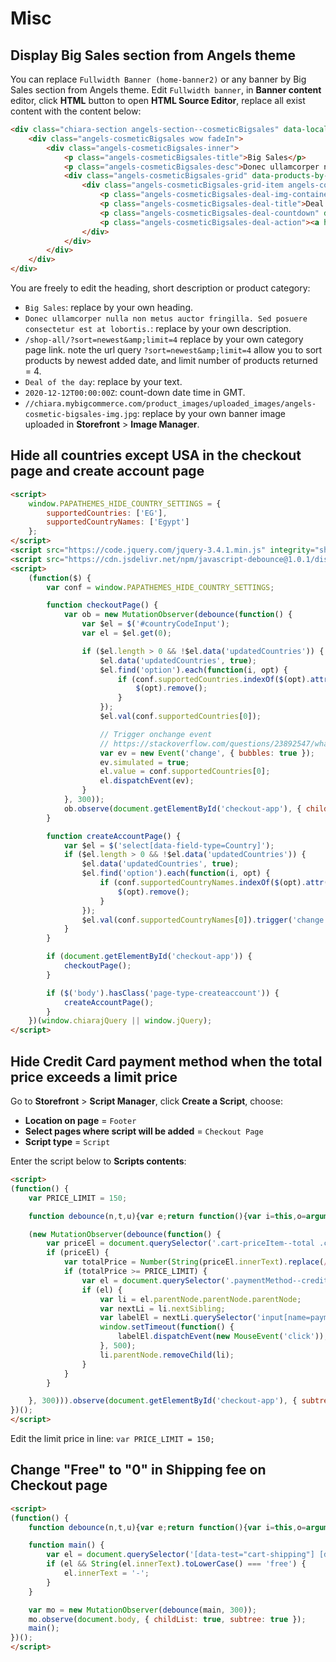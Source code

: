 # Misc

## Display Big Sales section from Angels theme

You can replace `Fullwidth Banner (home-banner2)` or any banner by Big Sales section from Angels theme. Edit `Fullwidth banner`, in **Banner content** editor, click **HTML** button to open **HTML Source Editor**, replace all exist content with the content below:

```html
<div class="chiara-section angels-section--cosmeticBigsales" data-local-banner-position="chiara-home-banner2">
    <div class="angels-cosmeticBigsales wow fadeIn">
        <div class="angels-cosmeticBigsales-inner">
            <p class="angels-cosmeticBigsales-title">Big Sales</p>
            <p class="angels-cosmeticBigsales-desc">Donec ullamcorper nulla non metus auctor fringilla. Sed posuere consectetur est at lobortis.</p>
            <div class="angels-cosmeticBigsales-grid" data-products-by-category="/shop-all/?sort=newest&amp;limit=4" data-template="angels/sections/cosmetic-bigsales-grid">
                <div class="angels-cosmeticBigsales-grid-item angels-cosmeticBigsales-grid-item--deal wow fadeIn">
                    <p class="angels-cosmeticBigsales-deal-img-container"><a href="#"><img class="angels-cosmeticBigsales-deal-img lazyload" src="data:image/gif;base64,R0lGODlhAQABAIAAAP///wAAACH5BAEAAAAALAAAAAABAAEAAAICRAEAOw==" data-src="//chiara.mybigcommerce.com/product_images/uploaded_images/angels-cosmetic-bigsales-img.jpg" width="570" height="480" alt="570x480"></a></p>
                    <p class="angels-cosmeticBigsales-deal-title">Deal of the day</p>
                    <p class="angels-cosmeticBigsales-deal-countdown" data-countdown="2020-12-12T00:00:00Z"><span class="item"><span class="day" data-countdown-day="">00</span> <span class="label">days</span></span> <span class="item seperator">:</span> <span class="item"><span class="hour" data-countdown-hour="">00</span> <span class="label">hours</span></span> <span class="item seperator">:</span> <span class="item"><span class="min" data-countdown-min="">00</span> <span class="label">mins</span></span> <span class="item seperator">:</span> <span class="item"><span class="sec" data-countdown-sec="">00</span> <span class="label">secs</span></span></p>
                    <p class="angels-cosmeticBigsales-deal-action"><a href="#">shop now</a></p>
                </div>
            </div>
        </div>
    </div>
</div>
```

You are freely to edit the heading, short description or product category:

- `Big Sales`: replace by your own heading.
- `Donec ullamcorper nulla non metus auctor fringilla. Sed posuere consectetur est at lobortis.`: replace by your own description.
- `/shop-all/?sort=newest&amp;limit=4` replace by your own category page link. note the url query `?sort=newest&amp;limit=4` allow you to sort products by newest added date, and limit number of products returned = 4.
- `Deal of the day`: replace by your text.
- `2020-12-12T00:00:00Z`: count-down date time in GMT.
- `//chiara.mybigcommerce.com/product_images/uploaded_images/angels-cosmetic-bigsales-img.jpg`: replace by your own banner image uploaded in **Storefront** > **Image Manager**.



## Hide all countries except USA in the checkout page and create account page

```html
<script>
    window.PAPATHEMES_HIDE_COUNTRY_SETTINGS = {
        supportedCountries: ['EG'],
        supportedCountryNames: ['Egypt']
    };
</script>
<script src="https://code.jquery.com/jquery-3.4.1.min.js" integrity="sha256-CSXorXvZcTkaix6Yvo6HppcZGetbYMGWSFlBw8HfCJo=" crossorigin="anonymous"></script>
<script src="https://cdn.jsdelivr.net/npm/javascript-debounce@1.0.1/dist/javascript-debounce.min.js" integrity="sha256-yppCMizPjrL8s22FQM9X70dJSYbV39pH9VA/gc2nlUE=" crossorigin="anonymous"></script>
<script>
    (function($) {
        var conf = window.PAPATHEMES_HIDE_COUNTRY_SETTINGS;

        function checkoutPage() {
            var ob = new MutationObserver(debounce(function() {
                var $el = $('#countryCodeInput');
                var el = $el.get(0);

                if ($el.length > 0 && !$el.data('updatedCountries')) {
                    $el.data('updatedCountries', true);
                    $el.find('option').each(function(i, opt) {
                        if (conf.supportedCountries.indexOf($(opt).attr('value')) === -1) {
                            $(opt).remove();
                        }
                    });
                    $el.val(conf.supportedCountries[0]);

                    // Trigger onchange event
                    // https://stackoverflow.com/questions/23892547/what-is-the-best-way-to-trigger-onchange-event-in-react-js
                    var ev = new Event('change', { bubbles: true });
                    ev.simulated = true;
                    el.value = conf.supportedCountries[0];
                    el.dispatchEvent(ev);
                }
            }, 300));
            ob.observe(document.getElementById('checkout-app'), { childList: true, subtree: true });
        }

        function createAccountPage() {
            var $el = $('select[data-field-type=Country]');
            if ($el.length > 0 && !$el.data('updatedCountries')) {
                $el.data('updatedCountries', true);
                $el.find('option').each(function(i, opt) {
                    if (conf.supportedCountryNames.indexOf($(opt).attr('value')) === -1) {
                        $(opt).remove();
                    }
                });
                $el.val(conf.supportedCountryNames[0]).trigger('change');
            }
        }

        if (document.getElementById('checkout-app')) {
            checkoutPage();
        }

        if ($('body').hasClass('page-type-createaccount')) {
            createAccountPage();
        }
    })(window.chiarajQuery || window.jQuery);
</script>
```


## Hide Credit Card payment method when the total price exceeds a limit price

Go to **Storefront** > **Script Manager**, click **Create a Script**, choose:

- **Location on page** = `Footer`
- **Select pages where script will be added** = `Checkout Page`
- **Script type** = `Script`

Enter the script below to **Scripts contents**:

```html
<script>
(function() {
    var PRICE_LIMIT = 150;

    function debounce(n,t,u){var e;return function(){var i=this,o=arguments,a=u&&!e;clearTimeout(e),e=setTimeout(function(){e=null,u||n.apply(i,o)},t),a&&n.apply(i,o)}}

    (new MutationObserver(debounce(function() {
        var priceEl = document.querySelector('.cart-priceItem--total .cart-priceItem-value');
        if (priceEl) {
            var totalPrice = Number(String(priceEl.innerText).replace(/[^0-9.]/g, ''));
            if (totalPrice >= PRICE_LIMIT) {
                var el = document.querySelector('.paymentMethod--creditCard');
                if (el) {
                    var li = el.parentNode.parentNode.parentNode;
                    var nextLi = li.nextSibling;
                    var labelEl = nextLi.querySelector('input[name=paymentProviderRadio]').nextSibling;
                    window.setTimeout(function() {
                        labelEl.dispatchEvent(new MouseEvent('click'));
                    }, 500);
                    li.parentNode.removeChild(li);
                }
            }
        }

    }, 300))).observe(document.getElementById('checkout-app'), { subtree: true, childList: true });
})();
</script>
```


Edit the limit price in line: `var PRICE_LIMIT = 150;`



## Change "Free" to "0" in Shipping fee on Checkout page

```html
<script>
(function() {
    function debounce(n,t,u){var e;return function(){var i=this,o=arguments,a=u&&!e;clearTimeout(e),e=setTimeout(function(){e=null,u||n.apply(i,o)},t),a&&n.apply(i,o)}}

    function main() {
        var el = document.querySelector('[data-test="cart-shipping"] [data-test="cart-price-value"]');
        if (el && String(el.innerText).toLowerCase() === 'free') {
            el.innerText = '-';
        }
    }

    var mo = new MutationObserver(debounce(main, 300));
    mo.observe(document.body, { childList: true, subtree: true });
    main();
})();
</script>
```

